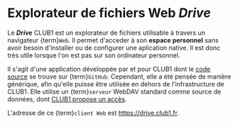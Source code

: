 Explorateur de fichiers Web *Drive*
===================================

Le _**Drive**_ CLUB1 est un explorateur de fichiers utilisable à travers un navigateur {term}`Web`.
Il permet d'acceder à son **espace personnel** sans avoir besoin d'installer ou de configurer une aplication native.
Il est donc très utile lorsque l'on est pas sur son ordinateur personnel.

Il s'agit d'une application développée par et pour CLUB1
dont le [code source](https://github.com/club-1/webdav-drive) se trouve sur {term}`GitHub`.
Cependant, elle a été pensée de manière générique, afin qu'elle puisse être utilisée en dehors de l'infrastructure de CLUB1.
Elle utilise un {term}`serveur` WebDAV standard comme source de données,
dont [CLUB1 propose un accès](webdav.md).

L'adresse de ce {term}`client Web` est <https://drive.club1.fr>.
